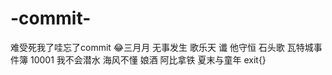 # -commit-
难受死我了哇忘了commit
😂三月月
无事发生
歌乐天
谶
他守恒
石头歌
瓦特城事件簿
10001
我不会潜水
海风不懂
娘酒
阿比拿铁
夏末与童年
exit{}
<!--  -->
